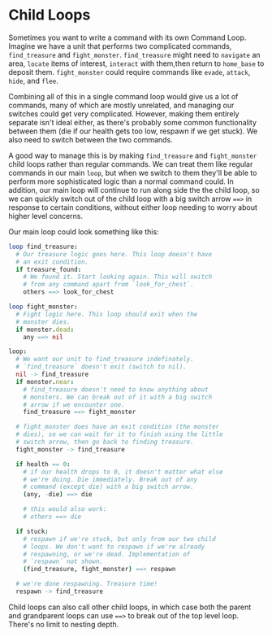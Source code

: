 # Child Loops

Sometimes you want to write a command with its own Command Loop. Imagine we have
a unit that performs two complicated commands, `find_treasure` and
`fight_monster`. `find_treasure` might need to `navigate` an area, `locate`
items of interest, `interact` with them,then return to `home_base` to deposit
them. `fight_monster` could require commands like `evade`, `attack`, `hide`, and
`flee`.

Combining all of this in a single command loop would give us a lot of commands,
many of which are mostly unrelated, and managing our switches could get very
complicated. However, making them entirely separate isn't ideal either, as
there's probably some common functionality between them (die if our health gets
too low, respawn if we get stuck). We also need to switch between the two
commands.

A good way to manage this is by making `find_treasure` and `fight_monster` child
loops rather than regular commands. We can treat them like regular commands in
our main `loop`, but when we switch to them they'll be able to perform more
sophisticated logic than a normal command could. In addition, our main loop will
continue to run along side the the child loop, so we can quickly switch out of
the child loop with a big switch arrow `==>` in response to certain conditions,
without either loop needing to worry about higher level concerns.

Our main loop could look something like this:

```nim
loop find_treasure:
  # Our treasure logic goes here. This loop doesn't have
  # an exit condition.
  if treasure_found:
    # We found it. Start looking again. This will switch
    # from any command apart from `look_for_chest`.
    others ==> look_for_chest

loop fight_monster:
  # Fight logic here. This loop should exit when the
  # monster dies.
  if monster.dead:
    any ==> nil

loop:
  # We want our unit to find_treasure indefinately.
  # `find_treasure` doesn't exit (switch to nil).
  nil -> find_treasure
  if monster.near:
    # find_treasure doesn't need to know anything about
    # monsters. We can break out of it with a big switch
    # arrow if we encounter one.
    find_treasure ==> fight_monster

  # fight_monster does have an exit condition (the monster
  # dies), so we can wait for it to finish using the little
  # switch arrow, then go back to finding treasure.
  fight_monster -> find_treasure

  if health == 0:
    # if our health drops to 0, it doesn't matter what else
    # we're doing. Die immediately. Break out of any
    # command (except die) with a big switch arrow.
    (any, -die) ==> die

    # this would also work:
    # others ==> die

  if stuck:
    # respawn if we're stuck, but only from our two child
    # loops. We don't want to respawn if we're already
    # respawning, or we're dead. Implementation of
    # `respawn` not shown.
    (find_treasure, fight_monster) ==> respawn

  # we're done respawning. Treasure time!
  respawn -> find_treasure
```

Child loops can also call other child loops, in which case both the parent and
grandparent loops can use `==>` to break out of the top level loop. There's no
limit to nesting depth.

